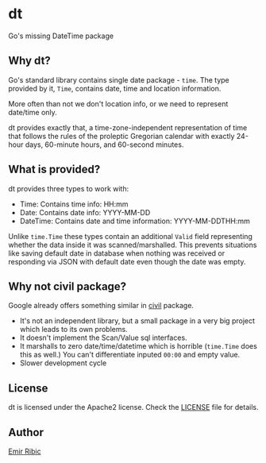# dt
Go's missing DateTime package

## Why dt?

Go's standard library contains single date package - `time`. The type provided by it, `Time`, contains date, time and location information.

More often than not we don't location info, or we need to represent date/time only.

dt provides exactly that, a time-zone-independent representation of time that follows the rules of the proleptic Gregorian calendar with exactly 24-hour days, 60-minute hours, and 60-second minutes.

## What is provided?

dt provides three types to work with:

- Time: Contains time info: HH:mm
- Date: Contains date info: YYYY-MM-DD
- DateTime: Contains date and time information: YYYY-MM-DDTHH:mm

Unlike `time.Time` these types contain an additional `Valid` field representing whether the data inside it was scanned/marshalled. This prevents situations like saving default date in database when nothing was received or responding via JSON with default date even though the date was empty.

## Why not civil package?

Google already offers something similar in [civil](https://github.com/googleapis/google-cloud-go/tree/master/civil) package.

- It's not an independent library, but a small package in a very big project which leads to its own problems.
- It doesn't implement the Scan/Value sql interfaces.
- It marshalls to zero date/time/datetime which is horrible (`time.Time` does this as well.) You can't differentiate inputed `00:00` and empty value.
- Slower development cycle

## License

dt is licensed under the Apache2 license. Check the [LICENSE](LICENSE) file for details.

## Author

[Emir Ribic](https://ribice.ba)